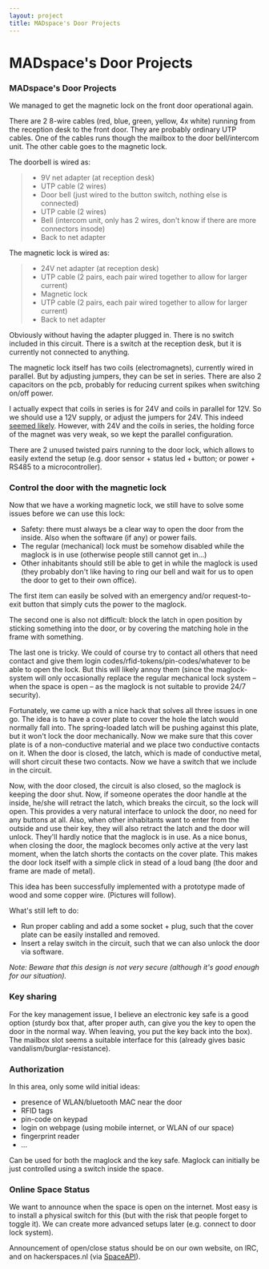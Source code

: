 ```yaml
---
layout: project
title: MADspace's Door Projects
---
```


# MADspace's Door Projects
### MADspace's Door Projects

We managed to get the magnetic lock on the front door operational again.

There are 2 8-wire cables (red, blue, green, yellow, 4x white) running from the reception desk to the front door. They are probably ordinary UTP cables. One of the cables runs though the mailbox to the door bell/intercom unit. The other cable goes to the magnetic lock.

The doorbell is wired as:

> * 9V net adapter (at reception desk)
> * UTP cable (2 wires)
> * Door bell (just wired to the button switch, nothing else is connected)
> * UTP cable (2 wires)
> * Bell (intercom unit, only has 2 wires, don't know if there are more connectors insode)
> * Back to net adapter

The magnetic lock is wired as:
> * 24V net adapter (at reception desk)
> * UTP cable (2 pairs, each pair wired together to allow for larger current)
> * Magnetic lock
> * UTP cable (2 pairs, each pair wired together to allow for larger current)
> * Back to net adapter

Obviously without having the adapter plugged in. There is no switch included in this circuit. There is a switch at the reception desk, but it is currently not connected to anything.

The magnetic lock itself has two coils (electromagnets), currently wired in parallel. But by adjusting jumpers, they can be set in series. There are also 2 capacitors on the pcb, probably for reducing current spikes when switching on/off power.

I actually expect that coils in series is for 24V and coils in parallel for 12V. So we should use a 12V supply, or adjust the jumpers for 24V. This indeed [seemed likely](https://en.wikipedia.org/wiki/Magnetic_lock#Electrical_Requirements). However, with 24V and the coils in series, the holding force of the magnet was very weak, so we kept the parallel configuration.

There are 2 unused twisted pairs running to the door lock, which allows to easily extend the setup (e.g. door sensor + status led + button; or power + RS485 to a microcontroller).

### Control the door with the magnetic lock

Now that we have a working magnetic lock, we still have to solve some issues before we can use this lock:

* Safety: there must always be a clear way to open the door from the inside. Also when the software (if any) or power fails.
* The regular (mechanical) lock must be somehow disabled while the maglock is in use (otherwise people still cannot get in…)
* Other inhabitants should still be able to get in while the maglock is used (they probably don't like having to ring our bell and wait for us to open the door to get to their own office).

The first item can easily be solved with an emergency and/or request-to-exit button that simply cuts the power to the maglock.

The second one is also not difficult: block the latch in open position by sticking something into the door, or by covering the matching hole in the frame with something.

The last one is tricky. We could of course try to contact all others that need contact and give them login codes/rfid-tokens/pin-codes/whatever to be able to open the lock. But this will likely annoy them (since the maglock-system will only occasionally replace the regular mechanical lock system – when the space is open – as the maglock is not suitable to provide 24/7 security).

Fortunately, we came up with a nice hack that solves all three issues in one go. The idea is to have a cover plate to cover the hole the latch would normally fall into. The spring-loaded latch will be pushing against this plate, but it won't lock the door mechanically. Now we make sure that this cover plate is of a non-conductive material and we place two conductive contacts on it. When the door is closed, the latch, which is made of conductive metal, will short circuit these two contacts. Now we have a switch that we include in the circuit.

Now, with the door closed, the circuit is also closed, so the maglock is keeping the door shut. Now, if someone operates the door handle at the inside, he/she will retract the latch, which breaks the circuit, so the lock will open. This provides a very natural interface to unlock the door, no need for any buttons at all. Also, when other inhabitants want to enter from the outside and use their key, they will also retract the latch and the door will unlock. They'll hardly notice that the maglock is in use. As a nice bonus, when closing the door, the maglock becomes only active at the very last moment, when the latch shorts the contacts on the cover plate. This makes the door lock itself with a simple click in stead of a loud bang (the door and frame are made of metal).

This idea has been successfully implemented with a prototype made of wood and some copper wire. (Pictures will follow).

What's still left to do:

* Run proper cabling and add a some socket + plug, such that the cover plate can be easily installed and removed.
* Insert a relay switch in the circuit, such that we can also unlock the door via software.

*Note: Beware that this design is not very secure (although it's good enough for our situation).*

### Key sharing

For the key management issue, I believe an electronic key safe is a good option (sturdy box that, after proper auth, can give you the key to open the door in the normal way. When leaving, you put the key back into the box). The mailbox slot seems a suitable interface for this (already gives basic vandalism/burglar-resistance).

### Authorization

In this area, only some wild initial ideas:

* presence of WLAN/bluetooth MAC near the door
* RFID tags
* pin-code on keypad
* login on webpage (using mobile internet, or WLAN of our space)
* fingerprint reader
* …

Can be used for both the maglock and the key safe. Maglock can initially be just controlled using a switch inside the space.

### Online Space Status

We want to announce when the space is open on the internet. Most easy is to install a physical switch for this (but with the risk that people forget to toggle it). We can create more advanced setups later (e.g. connect to door lock system).

Announcement of open/close status should be on our own website, on IRC, and on hackerspaces.nl (via [SpaceAPI](http://hackerspaces.nl/spaceapi/)).



